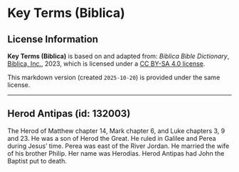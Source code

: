 # Key Terms (Biblica)

## License Information

**Key Terms (Biblica)** is based on and adapted from: _Biblica Bible Dictionary_, [Biblica, Inc.](https://www.biblica.com/), 2023, which is licensed under a [CC BY-SA 4.0 license](https://creativecommons.org/licenses/by-sa/4.0/legalcode.en).

This markdown version (created `2025-10-20`) is provided under the same license.



--------------------------------

## Herod Antipas (id: 132003)

The Herod of Matthew chapter 14, Mark chapter 6, and Luke chapters 3, 9 and 23\. He was a son of Herod the Great. He ruled in Galilee and Perea during Jesus’ time. Perea was east of the River Jordan. He married the wife of his brother Philip. Her name was Herodias. Herod Antipas had John the Baptist put to death.


